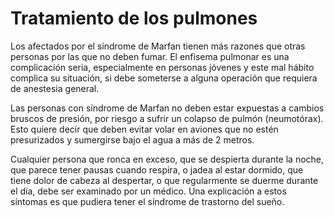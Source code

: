 # Tratamiento de los pulmones

Los afectados por el síndrome de Marfan tienen más razones que otras personas por las que no deben fumar. El enfisema pulmonar es una complicación seria, especialmente en personas jóvenes y este mal hábito complica su situación, si debe someterse a alguna operación que requiera de anestesia general.

Las personas con síndrome de Marfan no deben estar expuestas a cambios bruscos de presión, por riesgo a sufrir un colapso de pulmón \(neumotórax\). Esto quiere decir que deben evitar volar en aviones que no estén presurizados y sumergirse bajo el agua a más de 2 metros.

Cualquier persona que ronca en exceso, que se despierta durante la noche, que parece tener pausas cuando respira, o jadea al estar dormido, que tiene dolor de cabeza al despertar, o que regularmente se duerme durante el día, debe ser examinado por un médico. Una explicación a estos síntomas es que pudiera tener el síndrome de trastorno del sueño.

